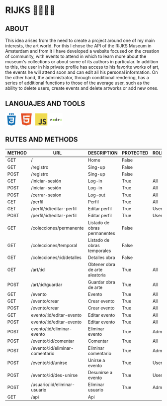 # RIJKS 👩🏼‍🎨💛

## ABOUT 
This idea arises from the need to create a project around one of my main interests, the art world. For this I chose the API of the RIJKS Museum in Amsterdam and from it I have developed a website focused on the creation of community, with events to attend in which to learn more about the museum's collections or about some of its authors in particular. In addition to this, the user in his private profile has access to his favorite works of art, the events he will attend soon and can edit all his personal information. On the other hand, the administrator, through conditional rendering, has a series of additional functions to those of the average user, such as the ability to delete users, create events and delete artworks or add new ones. 

## LANGUAJES AND TOOLS
 <img src="https://github.com/devicons/devicon/blob/master/icons/css3/css3-plain-wordmark.svg"  title="CSS3" alt="CSS" width="40" height="40"/>&nbsp;
  <img src="https://github.com/devicons/devicon/blob/master/icons/html5/html5-original.svg" title="HTML5" alt="HTML" width="40" height="40"/>&nbsp;
  <img src="https://github.com/devicons/devicon/blob/master/icons/javascript/javascript-original.svg" title="JavaScript" alt="JavaScript" width="40" height="40"/>&nbsp;
  <img src="https://github.com/devicons/devicon/blob/master/icons/nodejs/nodejs-original-wordmark.svg" title="NodeJS" alt="NodeJS" width="40" height="40"/>&nbsp;
 </div>
 
## RUTES AND METHODS

| METHOD | URL | DESCRIPTION | PROTECTED | ROLES |
|---------------|---------------|---------------|---------------|---------------|
|GET|/|Home|False||
|GET|/registro|Sing-up|False||
|POST|/registro|Sing-up|False||
|GET|/iniciar-sesión|Log-in|True|All|
|POST|/iniciar-sesión|Log-in|True|All|
|POST|/cerrar-sesion|Log-out|True|All|
|GET|/perfil|Perfil|True|All|
|GET|/perfil/:id/editar-perfil|Editar perfil|True|User|
|POST|/perfil/:id/editar-perfil|Editar perfil|True|User|
|GET|/colecciones/permanente|Listado de obras permanentes|False||
|GET|/colecciones/temporal|Listado de obras temporales|False||
|GET|/colecciones/:id/detalles|Detalles obra|False||
|GET|/art/:id|Obtener obra de arte aleatoria|True|All| 
|POST|/art/:id/guardar|Guardar obra de arte|True|All|
|GET|/evento|Evento|True|All|
|GET|/evento/crear|Crear evento|True|All|
|POST|/evento/crear|Crear evento|True|All|
|GET|evento/:id/editar-evento|Editar evento|True|All|
|POST|evento/:id/editar-evento|Editar evento|True|All|
|POST|evento/:id/eliminar-evento|Eliminar evento|True|Admin|
|POST|/evento/:id/comentar|Comentar|True|All|
|POST|/evento/:id/eliminar-comentario|Eliminar comentario|True|Admin|
|POST|/evento/:id/unirse|Unirse a evento|True|User|
|POST|/evento/:id/des-unirse|Desunirse a evento|True|User|
|POST|/usuario/:id/eliminar-usuario|Eliminar usuario|True|Admin|
|GET|/api|Api|||
